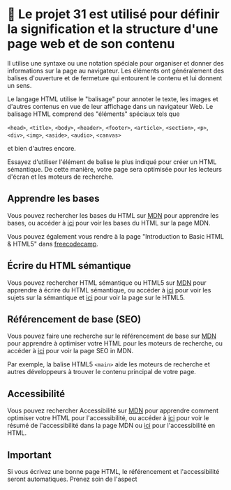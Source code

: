 # 📎 Le projet 31 est utilisé pour définir la signification et la structure d'une page web et de son contenu

Il utilise une syntaxe ou une notation spéciale pour organiser et donner des informations sur la page au navigateur. Les éléments ont généralement des balises d'ouverture et de fermeture qui entourent le contenu et lui donnent un sens.

Le langage HTML utilise le "balisage" pour annoter le texte, les images et d'autres contenus en vue de leur affichage dans un navigateur Web. Le balisage HTML comprend des "éléments" spéciaux tels que

`<head>`, `<title>`, `<body>`, `<header>`, `<footer>`, `<article>`, `<section>`, `<p>`, `<div>`, `<img>`, `<aside>`, `<audio>`, `<canvas>` 

et bien d'autres encore.

Essayez d'utiliser l'élément de balise le plus indiqué pour créer un HTML sémantique. De cette manière, votre page sera optimisée pour les lecteurs d'écran et les moteurs de recherche.

## Apprendre les bases

Vous pouvez rechercher les bases du HTML sur [MDN](https://developer.mozilla.org/fr/) pour apprendre les bases, ou accéder à [ici](https://developer.mozilla.org/fr/docs/Learn/Getting_started_with_the_web/HTML_basics) pour voir les bases du HTML sur la page MDN.

Vous pouvez également vous rendre à la page "Introduction to Basic HTML & HTML5" dans [freecodecamp](https://learn.freecodecamp.org/responsive-web-design/basic-html-and-html5).

## Écrire du HTML sémantique

Vous pouvez rechercher HTML sémantique ou HTML5 sur [MDN](https://developer.mozilla.org/fr/) pour apprendre à écrire du HTML sémantique, ou accéder à [ici](https://developer.mozilla.org/fr/docs/Glossary/Semantics) pour voir les sujets sur la sémantique et [ici](https://developer.mozilla.org/fr/docs/Web/Guide/HTML/HTML5) pour voir la page sur le HTML5.

## Référencement de base (SEO)

Vous pouvez faire une recherche sur le référencement de base sur [MDN](https://developer.mozilla.org/fr/) pour apprendre à optimiser votre HTML pour les moteurs de recherche, ou accéder à [ici](https://developer.mozilla.org/fr/docs/Glossary/SEO) pour voir la page SEO in MDN.

Par exemple, la balise HTML5 `<main>` aide les moteurs de recherche et autres développeurs à trouver le contenu principal de votre page.

## Accessibilité

Vous pouvez rechercher Accessibilité sur [MDN](https://developer.mozilla.org/fr/) pour apprendre comment optimiser votre HTML pour l'accessibilité, ou accéder à [ici](https://developer.mozilla.org/fr/docs/Learn/Accessibility) pour voir le résumé de l'accessibilité dans la page MDN ou [ici](https://developer.mozilla.org/fr/docs/Learn/Accessibility/HTML) pour l'accessibilité en HTML.

## Important

Si vous écrivez une bonne page HTML, le référencement et l'accessibilité seront automatiques. Prenez soin de l'aspect

